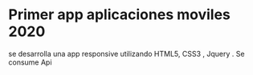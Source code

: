 # Primer app aplicaciones moviles 2020
se desarrolla una app responsive utilizando HTML5, CSS3 , Jquery . Se consume Api


